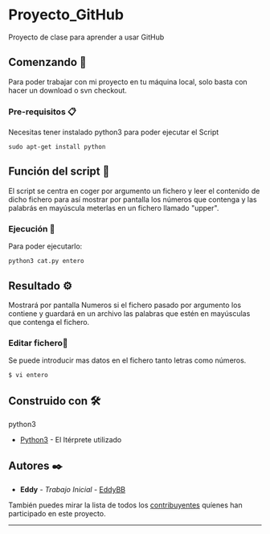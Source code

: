 # Proyecto_GitHub

Proyecto de clase para aprender a usar GitHub

## Comenzando 🚀

Para poder trabajar con mi proyecto en tu máquina local, solo basta con hacer un download o svn checkout.


### Pre-requisitos 📋

Necesitas tener instalado python3 para poder ejecutar el Script

```
sudo apt-get install python
```

## Función del script 📌

El script se centra en coger por argumento un fichero y leer el contenido de dicho fichero para así mostrar por pantalla
los números que contenga y las palabrás en mayúscula meterlas en un fichero llamado "upper".

### Ejecución 🔧

Para poder ejecutarlo:


```
python3 cat.py entero
```

## Resultado ⚙️

Mostrará por pantalla Numeros si el fichero pasado por argumento los contiene y guardará en un archivo las palabras que estén
en mayúsculas que contenga el fichero.

### Editar fichero🔩

Se puede introducir mas datos en el fichero tanto letras como números.

```
$ vi entero
```

## Construido con 🛠️

python3

* [Python3](https://realpython.com/) - El Itérprete utilizado

## Autores ✒️

* **Eddy** - *Trabajo Inicial* - [EddyBB](https://github.com/EddyBB)

También puedes mirar la lista de todos los [contribuyentes](https://github.com/EddyBB/Proyecto_GitHub/graphs/contributors) quíenes han participado en este proyecto. 


---
